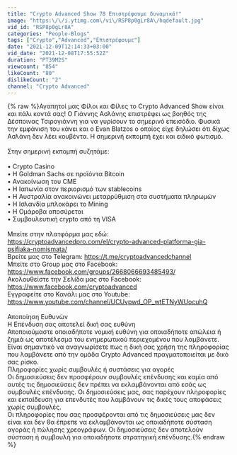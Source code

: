 ```yaml
---
title: "Crypto Advanced Show 78 Επιστρέφουμε δυναμικά!"
image: "https:\/\/i.ytimg.com\/vi\/RSP8p0gLr8A\/hqdefault.jpg"
vid_id: "RSP8p0gLr8A"
categories: "People-Blogs"
tags: ["Crypto","Advanced","Επιστρέφουμε"]
date: "2021-12-09T12:14:33+03:00"
vid_date: "2021-12-08T17:55:52Z"
duration: "PT39M2S"
viewcount: "854"
likeCount: "80"
dislikeCount: "2"
channel: "Crypto Advanced"
---
```

{% raw %}Αγαπητοί μας Φίλοι και Φίλες το Crypto Advanced Show είναι και πάλι κοντά σας! Ο Γιάννης Ασλάνης επιστρέφει ως βοηθός της Δέσποινας Τσιρογιάννη για να γυρίσουν το σημερινό επεισόδιο. Φυσικά την εμφάνιση του κάνει και ο Evan Blatzos ο οποίος είχε δηλώσει ότι δίχως Ασλάνη δεν λέει κουβέντα. Η σημερινή εκπομπή έχει και ειδικό φωτισμό. <br /><br />Στην σημερινή εκπομπή συζητάμε: <br /><br />• Crypto Casino<br />• Η Goldman Sachs σε προϊόντα Bitcoin<br />• Ανακοίνωση του CME<br />• Η Ιαπωνία στον περιορισμό των stablecoins<br />• H Αυστραλία ανακοινώνει μεταρρύθμιση στα συστήματα πληρωμών<br />• Η Ισλανδία μπλοκάρει το Mining<br />• Η Ομάροβα αποσύρεται <br />• Συμβουλευτική crypto από τη VISA<br /><br />Μπείτε στην πλατφόρμα μας εδώ: <a rel="nofollow" target="blank" href="https://cryptoadvancedpro.com/el/crypto-advanced-platforma-gia-psifiaka-nomismata/">https://cryptoadvancedpro.com/el/crypto-advanced-platforma-gia-psifiaka-nomismata/</a><br />Βρείτε μας στο Telegram: <a rel="nofollow" target="blank" href="https://t.me/cryptoadvancedchannel">https://t.me/cryptoadvancedchannel</a><br />Μπείτε στο Group μας στο Facebook: <a rel="nofollow" target="blank" href="https://www.facebook.com/groups/2668066693485493/">https://www.facebook.com/groups/2668066693485493/</a> <br />Ακολουθείστε την Σελίδα μας στο Facebook: <a rel="nofollow" target="blank" href="https://www.facebook.com/cryptoadvanced">https://www.facebook.com/cryptoadvanced</a><br />Εγγραφείτε στο Κανάλι μας στο Youtube: <a rel="nofollow" target="blank" href="https://www.youtube.com/channel/UCUvpwd_OP_wtETNyWUocuhQ">https://www.youtube.com/channel/UCUvpwd_OP_wtETNyWUocuhQ</a><br /><br />Αποποίηση Ευθυνών<br />Η Επένδυση σας αποτελεί δική σας ευθύνη<br />Αποποιούμαστε οποιαδήποτε νομική ευθύνη για οποιαδήποτε απώλεια ή ζημιά ως αποτέλεσμα του ενημερωτικού περιεχομένου που λαμβάνετε.  Είναι σημαντικό να αναγνωρίσετε πως η δική σας χρήση της πληροφορίας που λαμβάνετε από την ομάδα Crypto Advanced πραγματοποιείται με δικό σας ρίσκο.<br />Πληροφορίες χωρίς συμβουλές ή συστάσεις για αγορές<br />Οι δημοσιεύσεις δεν προσφέρουν συμβουλές επένδυσης και καμία από αυτές τις δημοσιεύσεις δεν πρέπει να εκλαμβάνονται από εσάς ως συμβουλές επένδυσης. Οι δημοσιεύσεις μας, σας παρέχουν πληροφορίες και εκπαίδευση για επενδυτές  που λαμβάνουν τις δικές τους αποφάσεις χωρίς συμβουλές.<br />Οι πληροφορίες που σας προσφέρονται από τις δημοσιεύσεις μας δεν είναι και δεν θα έπρεπε να εκλαμβάνονται ως οποιαδήποτε σύσταση αγοράς ή πώλησης χρεογράφων. Οι δημοσιεύσεις δεν αποτελούν σύσταση ή συμβουλή για οποιαδήποτε στρατηγική επένδυσης.{% endraw %}
